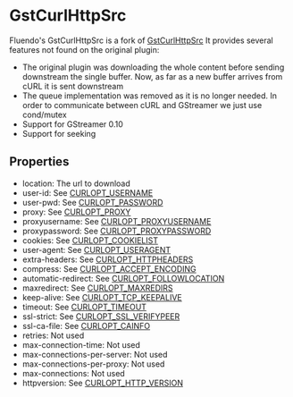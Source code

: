 # GstCurlHttpSrc

Fluendo's  GstCurlHttpSrc is a fork of [GstCurlHttpSrc](https://github.com/bbc/gst-curlhttpsrc)
It provides several features not found on the original plugin:

* The original plugin was downloading the whole content before sending downstream the single buffer.
  Now, as far as a new buffer arrives from cURL it is sent downstream
* The queue implementation was removed as it is no longer needed. In order to communicate
  between cURL and GStreamer we just use cond/mutex
* Support for GStreamer 0.10
* Support for seeking

## Properties
* location: The url to download
* user-id: See [CURLOPT_USERNAME](http://curl.haxx.se/libcurl/c/CURLOPT_USERNAME.html)
* user-pwd: See [CURLOPT_PASSWORD](http://curl.haxx.se/libcurl/c/CURLOPT_PASSWORD.html)
* proxy: See [CURLOPT_PROXY](http://curl.haxx.se/libcurl/c/CURLOPT_PROXY.html)
* proxyusername: See [CURLOPT_PROXYUSERNAME](http://curl.haxx.se/libcurl/c/CURLOPT_PROXYUSERNAME.html)
* proxypassword: See [CURLOPT_PROXYPASSWORD](http://curl.haxx.se/libcurl/c/CURLOPT_PROXYPASSWORD.html)
* cookies: See [CURLOPT_COOKIELIST](http://curl.haxx.se/libcurl/c/CURLOPT_COOKIELIST.html)
* user-agent: See [CURLOPT_USERAGENT](http://curl.haxx.se/libcurl/c/CURLOPT_USERAGENT.html)
* extra-headers: See [CURLOPT_HTTPHEADERS](http://curl.haxx.se/libcurl/c/CURLOPT_HTTPHEADERS.html)
* compress: See [CURLOPT_ACCEPT_ENCODING](http://curl.haxx.se/libcurl/c/CURLOPT_ACCEPT_ENCODING.html)
* automatic-redirect: See [CURLOPT_FOLLOWLOCATION](http://curl.haxx.se/libcurl/c/CURLOPT_FOLLOWLOCATION.html)
* maxredirect: See [CURLOPT_MAXREDIRS](http://curl.haxx.se/libcurl/c/CURLOPT_MAXREDIRS.html)
* keep-alive: See [CURLOPT_TCP_KEEPALIVE](http://curl.haxx.se/libcurl/c/CURLOPT_TCP_KEEPALIVE.html)
* timeout: See [CURLOPT_TIMEOUT](http://curl.haxx.se/libcurl/c/CURLOPT_TIMEOUT.html)
* ssl-strict: See [CURLOPT_SSL_VERIFYPEER](http://curl.haxx.se/libcurl/c/CURLOPT_SSL_VERIFYPEER.html)
* ssl-ca-file: See [CURLOPT_CAINFO](http://curl.haxx.se/libcurl/c/CURLOPT_CAINFO.html)
* retries: Not used
* max-connection-time: Not used
* max-connections-per-server: Not used
* max-connections-per-proxy: Not used
* max-connections: Not used
* httpversion: See [CURLOPT_HTTP_VERSION](http://curl.haxx.se/libcurl/c/CURLOPT_HTTP_VERSION.html)
